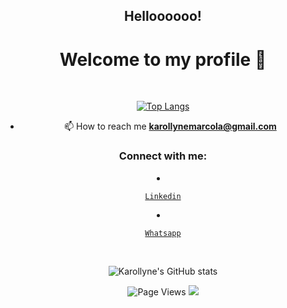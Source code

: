 <h2 align="center">Helloooooo!</h1>

<h1 align="center">Welcome to my profile 👋</h1>


</br>

<div align="center">

[![Top Langs](https://github-readme-stats.vercel.app/api/top-langs/?username=marcollyne&layout=compact&theme=tokyonight)](https://github.com/ralfprezia/github-readme-stats)

</div>

<div align="center">

- 📫 How to reach me **karollynemarcola@gmail.com**

</div>

 <h3 align="center">Connect with me:</h3>

   <p align="left">

  <li align="center">

   <a class="url" href="https://www.linkedin.com/in/karollyne-marcola-a93472195/" img> 

    Linkedin

   </a>

  </li>

  <li align="center">

   <a class="url" href="https://api.whatsapp.com/send?phone=5544991536881/" img> 

    Whatsapp

   </a>

  </li>
 
</br>

<div align="center">
  
![Karollyne's GitHub stats](https://github-readme-stats.vercel.app/api?username=marcollyne&show_icons=true&theme=tokyonight)
 
 
<img src="https://api.visitorbadge.io/api/visitors?path=marcollyne%2Fmarcollyne&amp;label=VISITORS&amp;labelColor=%231a1b27&amp;countColor=%231a1b27&style=flat" alt="Page Views">


<img src="https://github-readme-stats.vercel.app/api?username=marcollyne&hide_title=true&hide_border=true&show_icons=true&include_all_commits=true&count_private=true&line_height=21&text_color=000&icon_color=000&bg_color=0,ea6161,ffc64d,fffc4d,52fa5a&theme=graywhite"> 
 
 
</div>
